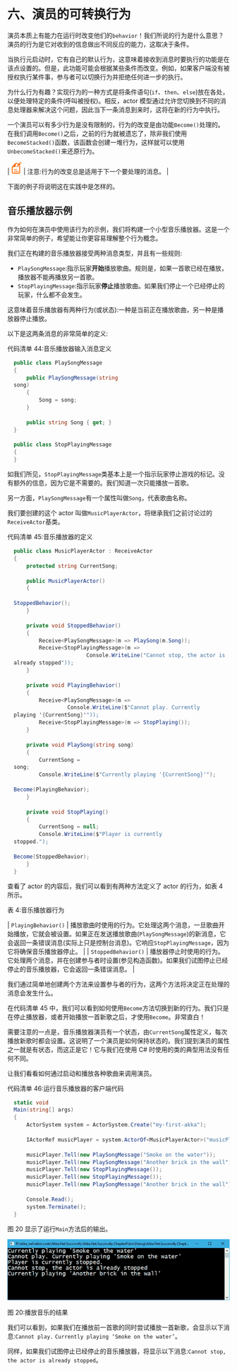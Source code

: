 # 六、演员的可转换行为

演员本质上有能力在运行时改变他们的`behavior`！我们所说的行为是什么意思？演员的行为是它对收到的信息做出不同反应的能力，这取决于条件。

当执行元启动时，它有自己的默认行为，这意味着接收到消息时要执行的功能是在该点设置的。但是，此功能可能会根据某些条件而改变。例如，如果客户端没有被授权执行某件事，参与者可以切换行为并拒绝任何进一步的执行。

为什么行为有趣？实现行为的一种方式是将条件语句(`if`、`then`、`else`)放在各处，以便处理特定的条件(呼叫被授权)。相反，actor 模型通过允许您切换到不同的消息处理器来解决这个问题，因此当下一条消息到来时，这将在新的行为中执行。

一个演员可以有多少行为是没有限制的，行为的改变是由功能`Become()`处理的。在我们调用`Become()`之后，之前的行为就被遗忘了，除非我们使用`BecomeStacked()`函数，该函数会创建一堆行为，这样就可以使用`UnbecomeStacked()`来还原行为。

| ![](img/note.png) | 注意:行为的改变总是适用于下一个要处理的消息。 |

下面的例子将说明这在实践中是怎样的。

## 音乐播放器示例

作为如何在演员中使用该行为的示例，我们将构建一个小型音乐播放器。这是一个非常简单的例子，希望能让你更容易理解整个行为概念。

我们正在构建的音乐播放器接受两种消息类型，并且有一些规则:

*   `PlaySongMessage`:指示玩家**开始**播放歌曲。规则是，如果一首歌已经在播放，播放器不能再播放另一首歌。
*   `StopPlayingMessage`:指示玩家**停止**播放歌曲。如果我们停止一个已经停止的玩家，什么都不会发生。

这意味着音乐播放器有两种行为(或状态):一种是当前正在播放歌曲，另一种是播放器停止播放。

以下是这两条消息的非常简单的定义:

代码清单 44:音乐播放器输入消息定义

```cs
  public class PlaySongMessage
  {
      public PlaySongMessage(string
  song)
      {
          Song = song;
      }

      public string Song { get; }
  }

  public class StopPlayingMessage
  {
  }

```

如我们所见，`StopPlayingMessage`类基本上是一个指示玩家停止游戏的标记。没有额外的信息，因为它是不需要的。我们知道一次只能播放一首歌。

另一方面，`PlaySongMessage`有一个属性叫做`Song`，代表歌曲名称。

我们要创建的这个 actor 叫做`MusicPlayerActor`，将继承我们之前讨论过的`ReceiveActor`基类。

代码清单 45:音乐播放器的定义

```cs
  public class MusicPlayerActor : ReceiveActor
  {
      protected string CurrentSong;

      public MusicPlayerActor()
      {

  StoppedBehavior();
      }

      private void StoppedBehavior()
      {
          Receive<PlaySongMessage>(m => PlaySong(m.Song));
          Receive<StopPlayingMessage>(m => 
                         Console.WriteLine("Cannot stop, the actor is
  already stopped"));
      }

      private void PlayingBehavior()
      {
          Receive<PlaySongMessage>(m => 
                   Console.WriteLine($"Cannot play. Currently
  playing '{CurrentSong}'"));
          Receive<StopPlayingMessage>(m => StopPlaying());
      }

      private void PlaySong(string song)
      {
          CurrentSong =
  song;
          Console.WriteLine($"Currently playing '{CurrentSong}'");

  Become(PlayingBehavior);
      }

      private void StopPlaying()
      {
          CurrentSong = null;
          Console.WriteLine($"Player is currently
  stopped.");

  Become(StoppedBehavior);
      }
  }

```

查看了 actor 的内容后，我们可以看到有两种方法定义了 actor 的行为，如表 4 所示。

表 4:音乐播放器行为

| `PlayingBehavior()` | 播放歌曲时使用的行为。它处理这两个消息，一旦歌曲开始播放，它就会被设置。如果正在发送播放歌曲(`PlaySongMessage`)的新消息，它会返回一条错误消息(实际上只是控制台消息)。它响应`StopPlayingMessage`，因为它将确保音乐播放器停止。 |
| `StoppedBehavior()` | 播放器停止时使用的行为。它处理两个消息，并在创建参与者时设置(参见构造函数)。如果我们试图停止已经停止的音乐播放器，它会返回一条错误消息。 |

我们通过简单地创建两个方法来设置参与者的行为，这两个方法将决定正在处理的消息会发生什么。

在代码清单 45 中，我们可以看到如何使用`Become`方法切换到新的行为。我们只是在停止播放器，或者开始播放一首新歌之后，才使用`Become`。非常直白！

需要注意的一点是，音乐播放器演员有一个状态，由`CurrentSong`属性定义，每次播放新歌时都会设置。这说明了一个演员是如何保持状态的。我们提到演员的属性之一就是有状态，而这正是它！它与我们在使用 C# 时使用的类的典型用法没有任何不同。

让我们看看如何通过启动和播放各种歌曲来调用演员。

代码清单 46:运行音乐播放器的客户端代码

```cs
  static void
  Main(string[] args)
  {
      ActorSystem system = ActorSystem.Create("my-first-akka");

      IActorRef musicPlayer = system.ActorOf<MusicPlayerActor>("musicPlayer");

      musicPlayer.Tell(new PlaySongMessage("Smoke on the water"));
      musicPlayer.Tell(new PlaySongMessage("Another brick in the wall"));
      musicPlayer.Tell(new StopPlayingMessage());
      musicPlayer.Tell(new StopPlayingMessage());
      musicPlayer.Tell(new PlaySongMessage("Another brick in the wall"));

      Console.Read();
      system.Terminate();
  }

```

图 20 显示了运行`Main`方法后的输出。

![](img/image024.png)

图 20:播放音乐的结果

我们可以看到，如果我们在播放前一首歌的同时尝试播放一首新歌，会显示以下消息:`Cannot play.` `Currently playing ‘Smoke on the water’`。

同样，如果我们试图停止已经停止的音乐播放器，将显示以下消息:`Cannot stop, the actor is already stopped`。